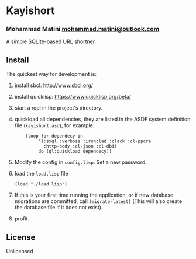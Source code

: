 # Kayishort
### Mohammad Matini <mohammad.matini@outlook.com>

A simple SQLite-based URL shortner.

## Install
The quickest way for development is:
1. install sbcl: http://www.sbcl.org/
2. install quicklisp: https://www.quicklisp.org/beta/
3. start a repl in the project's directory.
4. quickload all dependencies, they are listed in the ASDF system
   definition file (`kayishort.asd`), for example:
   ``` common-lisp
       (loop for dependecy in
            '(:sxql :verbose :ironclad :clack :cl-ppcre
              :http-body :cl-json :cl-dbi)
            do (ql:quickload dependecy))
     ```
5. Modify the config in `config.lisp`. Set a new password.
6. load the `load.lisp` file
   ``` common-lisp
   (load "./load.lisp")
   ```
7. If this is your first time running the application, or if new
   database migrations are committed, call `(migrate-latest)` (This
   will also create the database file if it does not exist).

8. profit.

## License

Unlicensed

